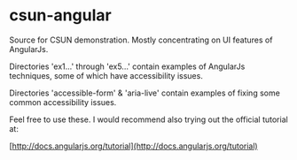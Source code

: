 csun-angular
============

Source for CSUN demonstration.  Mostly concentrating on UI features of AngularJs.

Directories 'ex1...' through 'ex5...' contain examples of AngularJs techniques, some of which have accessibility issues.

Directories 'accessible-form' & 'aria-live' contain examples of fixing some common accessibility issues.

Feel free to use these.  I would recommend also trying out the official tutorial at:

[http://docs.angularjs.org/tutorial](http://docs.angularjs.org/tutorial)
